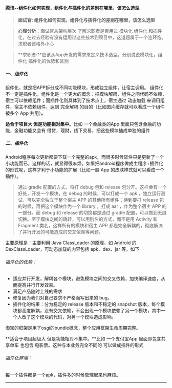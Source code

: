 #### 腾讯--组件化如何实现，组件化与插件化的差别在哪里，该怎么选型

> **面试官:  组件化如何实现，组件化与插件化的差别在哪里，该怎么选型**



> **心理分析**：面试官从架构层次 了解求职者是否用过 模块化 组件化 和插件化，在过去经验有没有运用过这些技术到项目中，这道题属于一个连环炮。求职者该格外小心

> **求职者:**应该从App开发的需求来定义技术选型，分别说说模块化，组件化  插件化的优势和区别

##### 一、组件化

组件化，就是把APP拆分成不同功能模块，形成独立组件，让宿主调用。
 组件化不一定是插件化，组件化是一个更大的概念：把模块解耦，组件之间代码不依赖，宿主可以依赖组件；而插件化则具体到了技术点上，宿主通过 动态加载 来调用组件，宿主不依赖组件，达到 完全解耦 的目的（比如图片缓存就可以看成一个组件被多个 App 共用）**。**

**适合于项目大 但是功能相对集中**。比如 一个金融类的App 里面只包含金融的功能，金融功能又会有 借贷，理财，线下交易，把这些模块抽成单独的组件

##### 二、插件化

Android程序每次更新都要下载一个完整的apk，而很多时候软件只是更新了一个小功能而已，这样的话，就显得很麻烦。如果把android程序做成主程序+插件化的形式呢，这样才利于小功能的扩展（比如一般 App 的皮肤样式就可以看成一个插件）。

> 通过 gradle 配置的方式，将打 debug 包和 release 包分开。这样会有一个好处，开发一个模块，在 debug 的时候，可以打成一个 apk ，独立运行测试，可以完全独立于整个宿主 APP 的其他所有组件；待到要打 release 包的时候，再把这个模块作为一个 library ，打成  aar ，作为整个宿主 APP 的一部分。而 debug 和 release 的切换都是通过 gradle 配置，可以做到无缝切换。至于模块之间的跳转，可以用别名的方式，而不是用 Activity 和 Fragment 类名。这样所有的模块和宿主 APP 都是完全解耦的，彻底解决了并行开发的可能造成的交叉依赖等问题。

主要原理是：主要利用 Java ClassLoader 的原理，如 Android 的 DexClassLoader，可动态加载的内容包括 apk、dex、jar 等。如下



###### 插件化的优势：

- 适应并行开发，解耦各个模块，避免模块之间的交叉依赖，加快编译速度，从而提高并行开发效率。
- 满足产品随时上线的需求
- 修复因为我们对自己要求不严格而写出来的 bug。
- 插件化的结果：分为稳定的 release 版本和不稳定的 snapshot 版本，每个模块都高度解耦，没有交叉依赖，不会出现一个模块依赖了另一个模块，其中一个人改了这个模块的代码，对另一个模块造成影响。

淘宝的框架是用了osgi的bundle概念，整个应用框架生命周期完整。

**适合于项目超级大 但是功能相对不集中。**比如 一个支付宝App 里面即包含共享单车 也包含  电影票。这种与本业务完全不同的 可以做成插件的形式

###### 插件化弊端：

每一个插件都是一个apk，插件多的时候管理起来也麻烦。





-----------------

